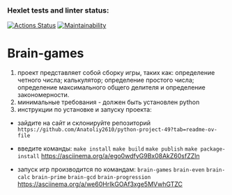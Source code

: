 ### Hexlet tests and linter status:
[![Actions Status](https://github.com/Anatoliy2610/python-project-49/actions/workflows/hexlet-check.yml/badge.svg)](https://github.com/Anatoliy2610/python-project-49/actions)
[![Maintainability](https://api.codeclimate.com/v1/badges/fe6a74b44c06d95ebbc0/maintainability)](https://codeclimate.com/github/Anatoliy2610/python-project-49/maintainability)


# Brain-games
1. проект представляет собой сборку игры, таких как: определение четного числа; калькулятор; определение простого числа; определение максимального общего делителя и определение закономерности.
2. минимальные требования - должен быть установлен python
3. инструкции по установке и запуску проекта:
- зайдите на сайт и склонируйте репозиторий `https://github.com/Anatoliy2610/python-project-49?tab=readme-ov-file`
- введите команды:
`make install`
`make build`
`make publish`
`make package-install`
https://asciinema.org/a/ego0wdfyG9Bx08AkZ60sfZZln

- запуск игр производится по командам:
`brain-games`
`brain-even`
`brain-calc`
`brain-prime`
`brain-gcd`
`brain-progression`
https://asciinema.org/a/we60HrIkGOAf3xge5MVwhGTZC

